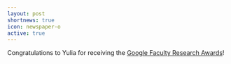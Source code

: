 ```yaml
---
layout: post
shortnews: true
icon: newspaper-o
active: true
---
```

Congratulations to Yulia for receiving the <a href="https://ai.googleblog.com/2020/02/announcing-2019-google-faculty-research.html">Google Faculty Research Awards</a>!